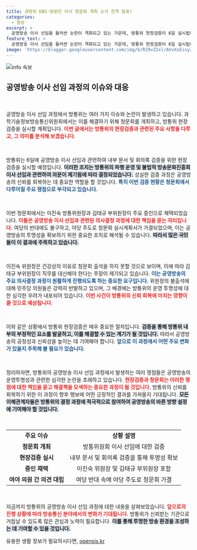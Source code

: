 ```yaml
---
title: 과방위 KBS·방문진 이사 청문회 개최 소식 전격 발표!
categories:
  - 방송
excerpt: >
  공영방송 이사 선임을 둘러싼 논란이 격화되고 있는 가운데, 방통위 현장검증이 6일 실시됩니다. 과방위는 청문회를 열어 이진숙 위원장과 김태규 부위원장을 증인으로 채택했지만, 여야 간 갈등이 심화되고 있습니다. 이 과정에서 권력의 방송 장악 의혹이 다시 도마에 오르고, 민주당은 위원장의 불출석에 강력 반발하고 있습니다.
feature_text: >
  공영방송 이사 선임을 둘러싼 논란이 격화되고 있는 가운데, 방통위 현장검증이 6일 실시됩니다. 과방위는 청문회를 열어 이진숙 위원장과 김태규 부위원장을 증인으로 채택했지만, 여야 간 갈등이 심화되고 있습니다. 이 과정에서 권력의 방송 장악 의혹이 다시 도마에 오르고, 민주당은 위원장의 불출석에 강력 반발하고 있습니다.
image: 'https://blogger.googleusercontent.com/img/b/R29vZ2xl/AVvXsEixyZcFfHzMRdzZMjFBmAUKJYCLCGyLL1o632UiGVXcaFdKo_bkvkuCioo0uUKlGfBVcT3P84aROyZIXSBEx3Aw5nCQ3pTgDom1WDC4m8eifvWiAmWEEVb4x6G_l8C0QH225ldMjyaFvpxGEBGNO37VmDTDMHGhJPq73UglMfDca1-0aw/s1600/blogspot.png'
---
```


<p><img src="https://blogger.googleusercontent.com/img/b/R29vZ2xl/AVvXsEixyZcFfHzMRdzZMjFBmAUKJYCLCGyLL1o632UiGVXcaFdKo_bkvkuCioo0uUKlGfBVcT3P84aROyZIXSBEx3Aw5nCQ3pTgDom1WDC4m8eifvWiAmWEEVb4x6G_l8C0QH225ldMjyaFvpxGEBGNO37VmDTDMHGhJPq73UglMfDca1-0aw/s1600/blogspot.png" alt="info 속보" /></p>

<h2 data-ke-size="size26">공영방송 이사 선임 과정의 이슈와 대응</h2>

<p data-ke-size="size16">&nbsp;</p>

<p>공영방송 이사 선임 과정에서 방통위는 여러 가지 이슈와 논란이 발생하고 있습니다. 과학기술정보방송통신위원회에서는 이를 해결하기 위해 청문회를 개최하고, 방통위 현장검증을 실시할 계획입니다. <b><span style="color: #ee2323;">이번 글에서는 방통위의 현장검증과 관련된 주요 사항을 다루고, 그 의미를 분석해 보겠습니다.</span></b></p>

<p data-ke-size="size16">&nbsp;</p>

<p>방통위는 6일에 공영방송 이사 선임과 관련하여 내부 문서 및 회의록 검증을 위한 현장검증을 실시할 예정입니다. <b><span style="background-color: #21538527;">이러한 조치는 방통위의 파행 운영 및 불법적 방송문화진흥회 이사 선임과 관련하여 의문이 제기됨에 따라 결정되었습니다.</span></b> 성실한 검증 과정은 공영방송의 신뢰를 회복하는 데 중요한 역할을 할 것입니다. <b><span style="color: #1a5490;">특히 이번 검증 현황은 청문회에서 다루어질 주요 쟁점으로 부각되고 있습니다.</span></b></p>

<p data-ke-size="size16">&nbsp;</p>

<p>이번 청문회에서는 이진숙 방통위원장과 김태규 부위원장이 주요 증인으로 채택되었습니다. <b><span style="color: #ee2323;">이들은 공영방송 이사 선임과 관련된 의사결정 과정에 대한 책임을 묻는 자리입니다.</span></b> 여당의 반대에도 불구하고, 야당 주도로 청문회 실시계획서가 가결되었으며, 이는 공영방송의 투명성을 확보하기 위한 중요한 조치로 해석될 수 있습니다. <b><span style="background-color: #21538527;">따라서 많은 국민들이 이 결과에 주목하고 있습니다.</span></b></p>

<p data-ke-size="size16">&nbsp;</p>

<p>이진숙 위원장은 건강상의 이유로 청문회 출석을 하지 못할 것으로 보이며, 이에 따라 김태규 부위원장이 직무를 대신해야 한다는 주장이 제기되고 있습니다. <b><span style="color: #1a5490;">이는 공영방송의 주요 의사결정 과정이 원활하게 진행되도록 하는 중요한 요구입니다.</span></b> 위원장의 불출석에 대해 민주당 의원들은 강력히 반발하고 있으며, 그 배경에는 방통위의 운영 투명성에 대한 심각한 우려가 내포되어 있습니다. <b><span style="color: #ee2323;">이번 사건이 방통위의 신뢰 회복에 미치는 영향이 클 것으로 예상됩니다.</span></b></p>

<p data-ke-size="size16">&nbsp;</p>

<p>이와 같은 상황에서 방통위 현장검증은 매우 중요한 절차입니다. <b><span style="background-color: #21538527;">검증을 통해 방통위 내부의 부정적인 요소를 발굴하고, 이를 해결할 수 있는 계기가 될 것입니다.</span></b> 따라서 공영방송의 공정성과 신뢰성을 높이는 데 기여해야 합니다. <b><span style="color: #1a5490;">앞으로 이 과정에서 어떤 주요 변화가 있을지 주목해 볼 필요가 있습니다.</span></b></p>

<p data-ke-size="size16">&nbsp;</p>

<p>정리하자면, 방통위의 공영방송 이사 선임 과정에서 발생하는 여러 쟁점들은 공영방송의 운영투명성과 관련한 심각한 논란을 초래하고 있습니다. <b><span style="color: #ee2323;">현장검증과 청문회는 이러한 쟁점에 대한 책임을 묻고 해결책을 모색하는 중요한 과정이 될 것입니다.</span></b> 방통위의 신뢰를 회복하기 위한 이 과정이 향후 행보에 어떤 긍정적인 결과를 가져올지 기대됩니다. <b><span style="background-color: #21538527;">모든 이해관계자들은 방통위의 결정 과정에 적극적으로 참여하여 공영방송의 바른 방향 설정에 기여해야 할 것입니다.</span></b></p>

<p data-ke-size="size16">&nbsp;</p>

<table>
  <tr>
    <td style="text-align: center; height: 17px;"><b>주요 이슈</b></td>
    <td style="text-align: center; height: 17px;"><b>상황 설명</b></td>
  </tr>
  <tr>
    <td style="text-align: center; height: 17px;"><b>청문회 개최</b></td>
    <td style="text-align: center; height: 17px;">방통위원회 이사 선임에 대한 검증</td>
  </tr>
  <tr>
    <td style="text-align: center; height: 17px;"><b>현장검증 실시</b></td>
    <td style="text-align: center; height: 17px;">내부 문서 및 회의록 검증을 통해 투명성 확보</td>
  </tr>
  <tr>
    <td style="text-align: center; height: 17px;"><b>증인 채택</b></td>
    <td style="text-align: center; height: 17px;">이진숙 위원장 및 김태규 부위원장 포함</td>
  </tr>
  <tr>
    <td style="text-align: center; height: 17px;"><b>여야 의원 간 의견 대립</b></td>
    <td style="text-align: center; height: 17px;">여당 반대 속에 야당 주도로 청문회 가결</td>
  </tr>
</table>

<p data-ke-size="size16">&nbsp;</p>

<p>지금까지 방통위의 공영방송 이사 선임 과정에 대한 내용을 살펴보았습니다. <b><span style="color: #ee2323;">앞으로의 진행 상황에 따라 방송통신 분야에서의 변화가 기대됩니다.</span></b> 방통위가 신뢰받는 기관으로 거듭날 수 있도록 많은 관심과 노력이 필요합니다. <b><span style="background-color: #21538527;">이를 통해 투명한 방송 환경을 조성하는 데 기여할 수 있을 것입니다.</span></b></p>
유용한 생활 정보가 필요하시다면, <a href="https://opensis.kr" rel="dofollow">opensis.kr</a>


